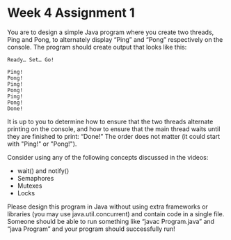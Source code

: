 Week 4 Assignment 1
===================

You are to design a simple Java program where you create two threads, Ping and Pong, to alternately display “Ping” and “Pong” respectively on the console.  The program should create output that looks like this:

    Ready… Set… Go!
    
    Ping!
    Pong!
    Ping!
    Pong!
    Ping!
    Pong!
    Done!

It is up to you to determine how to ensure that the two threads alternate printing on the console, and how to ensure that the main thread waits until they are finished to print: “Done!”  The order does not matter (it could start with "Ping!" or "Pong!").

Consider using any of the following concepts discussed in the videos:

* wait() and notify()
* Semaphores
* Mutexes
* Locks

Please design this program in Java without using extra frameworks or libraries (you may use java.util.concurrent) and contain code in a single file.  Someone should be able to run something like “javac Program.java” and “java Program” and your program should successfully run!
